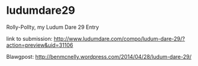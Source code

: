 ludumdare29
===========

Rolly-Pollty, my Ludum Dare 29 Entry

link to submission: http://www.ludumdare.com/compo/ludum-dare-29/?action=preview&uid=31106

Blawgpost: http://benmcnelly.wordpress.com/2014/04/28/ludum-dare-29/
